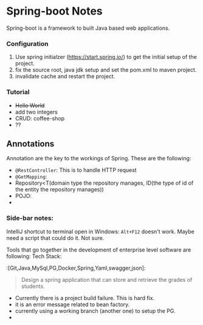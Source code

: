 # Spring-boot Notes

Spring-boot is a framework to built Java based web applications.

### Configuration

1. Use spring initialzer (https://start.spring.io/) to get the initial setup of the project.
2. fix the source root, java jdk setup and set the pom.xml to maven project.
3. invalidate cache and restart the project.

### Tutorial

- <s>Hello World</s>
- add two integers
- CRUD: coffee-shop
- ??

## Annotations

Annotation are the key to the workings of Spring. These are the following:

- `@RestController`: This is to handle HTTP request
- `@GetMapping`: 
- Repository<T(domain type the repository manages, ID(the type of id of the entity the repository manages))
- POJO:
- 

### Side-bar notes:

IntelliJ shortcut to terminal open in Windows: `Alt+F12` doesn't work.
Maybe need a script that could do it. Not sure.

Tools that go together in the development of enterprise level software
are following: Tech Stack: 

:[Git,Java,MySql,PG,Docker,Spring,Yaml,swagger,json]:

> Design a spring application that can store and retrieve
> the grades of students.

- Currently there is a project build failure. This is hard fix.
- it is an error message related to bean factory.
- currently using a working branch (another one) to setup the PG.
- 
